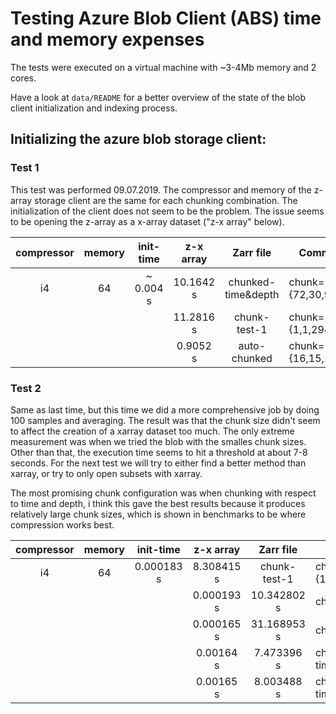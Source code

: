 # Testing Azure Blob Client (ABS) time and memory expenses

The tests were executed on a virtual machine with ~3-4Mb memory and 2 cores.

Have a look at ```data/README``` for a better overview of the state of the blob client initialization and indexing process.

## Initializing the azure blob storage client:

### Test 1
This test was performed 09.07.2019. The compressor and memory of the z-array storage client are the same for each chunking combination. The initialization of the client does not seem to be the problem. The issue seems to be opening the z-array as a x-array dataset ("z-x array" below).

 compressor | memory | init-time | z-x array  |   Zarr file     | Comment        |
|:------------:|:-------------:|:-------:|:--------:|:------------------:|--------------------------------------|
      i4        | 64  | ~ 0.004 s | 10.1642 s | chunked-time&depth | chunk={72,30,98,97}  |
              |   |       | 11.2816 s |  chunk-test-1 | chunk={1,1,294,291} |  
              |   |       | 0.9052 s | auto-chunked | chunk={16,15,10,10}   | 

### Test 2
Same as last time, but this time we did a more comprehensive job by doing 100 samples and averaging. The result was that the chunk size didn't seem to affect the creation of a xarray dataset too much. The only extreme measurement was when we tried the blob with the smalles chunk sizes. Other than that, the execution time seems to hit a threshold at about 7-8 seconds. For the next test we will try to either find a better method than xarray, or try to only open subsets with xarray.

The most promising chunk configuration was when chunking with respect to time and depth, i think this gave the best results because it produces relatively large chunk sizes, which is shown in benchmarks to be where compression works best.

 compressor | memory | init-time | z-x array  |   Zarr file     | Comment        |
|:------------:|:-------------:|:-------:|:--------:|:------------------:|--------------------------------------|
      i4        | 64  | 0.000183 s | 8.308415 s | chunk-test-1 | chunk={16,15,10,10}  |
             | |   |   0.000193 s   | 10.342802 s |  chunk-test-2 | chunk={4,3,30,30} |  
             | |   |   0.000165 s    | 31.168953 s | chunk-test-3 | chunk={4,3,7,7}   |
            ||   |   0.00164 s  | 7.473396 s | chunked-time&depth | chunk={1,1,294,291}   | 
            ||   | 0.00165 s  | 8.003488 s | chunked-time&depth | chunk={1,1,294,291} | 

